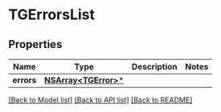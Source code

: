 # TGErrorsList

## Properties
Name | Type | Description | Notes
------------ | ------------- | ------------- | -------------
**errors** | [**NSArray&lt;TGError&gt;***](TGError.md) |  | 

[[Back to Model list]](../README.md#documentation-for-models) [[Back to API list]](../README.md#documentation-for-api-endpoints) [[Back to README]](../README.md)


